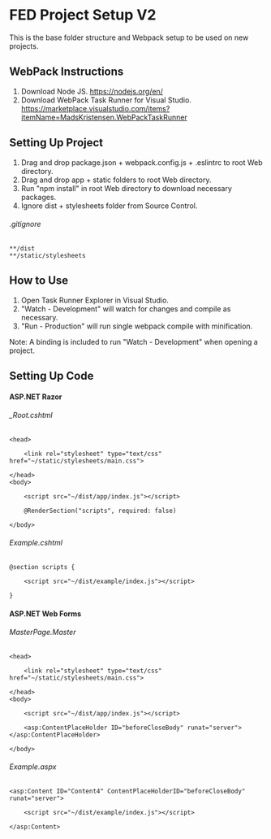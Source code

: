 # FED Project Setup V2

This is the base folder structure and Webpack setup to be used on new projects.

## WebPack Instructions

1. Download Node JS. https://nodejs.org/en/
2. Download WebPack Task Runner for Visual Studio. https://marketplace.visualstudio.com/items?itemName=MadsKristensen.WebPackTaskRunner

## Setting Up Project

1. Drag and drop package.json + webpack.config.js + .eslintrc to root Web directory.
2. Drag and drop app + static folders to root Web directory.
3. Run "npm install" in root Web directory to download necessary packages.
4. Ignore dist + stylesheets folder from Source Control.

###### .gitignore
```
**/dist
**/static/stylesheets
```

## How to Use

1. Open Task Runner Explorer in Visual Studio. 
2. "Watch - Development" will watch for changes and compile as necessary.
3. "Run - Production" will run single webpack compile with minification.

Note: A binding is included to run "Watch - Development" when opening a project.

## Setting Up Code

#### ASP.NET Razor

###### _Root.cshtml
    
```
<head>

    <link rel="stylesheet" type="text/css" href="~/static/stylesheets/main.css">

</head>
<body>

    <script src="~/dist/app/index.js"></script>

    @RenderSection("scripts", required: false)

</body>
```

###### Example.cshtml

```
@section scripts {

    <script src="~/dist/example/index.js"></script>

}
```

#### ASP.NET Web Forms

###### MasterPage.Master

```
<head>

    <link rel="stylesheet" type="text/css" href="~/static/stylesheets/main.css">

</head>
<body>

    <script src="~/dist/app/index.js"></script>

    <asp:ContentPlaceHolder ID="beforeCloseBody" runat="server"></asp:ContentPlaceHolder>

</body>
```

###### Example.aspx

```
<asp:Content ID="Content4" ContentPlaceHolderID="beforeCloseBody" runat="server">

    <script src="~/dist/example/index.js"></script>

</asp:Content>
```

